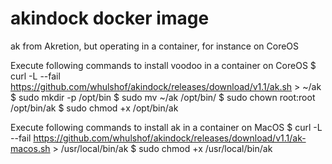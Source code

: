 # akindock docker image
ak from Akretion, but operating in a container, for instance on CoreOS


Execute following commands to install voodoo in a container on CoreOS
$ curl -L --fail https://github.com/whulshof/akindock/releases/download/v1.1/ak.sh > ~/ak
$ sudo mkdir -p /opt/bin
$ sudo mv ~/ak /opt/bin/
$ sudo chown root:root /opt/bin/ak
$ sudo chmod +x /opt/bin/ak

Execute following commands to install ak in a container on MacOS
$ curl -L --fail https://github.com/whulshof/akindock/releases/download/v1.1/ak-macos.sh > /usr/local/bin/ak
$ sudo chmod +x /usr/local/bin/ak
